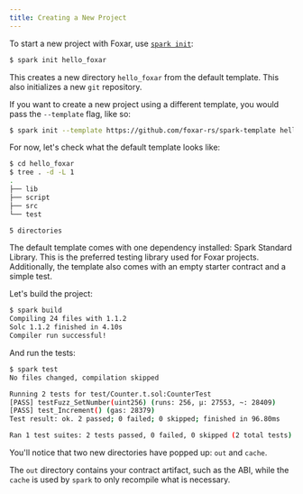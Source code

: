 ```yaml
---
title: Creating a New Project
---
```


To start a new project with Foxar, use [`spark init`](../reference/spark/spark-init.md):

```sh
$ spark init hello_foxar
```

This creates a new directory `hello_foxar` from the default template. This also initializes a new `git` repository.

If you want to create a new project using a different template, you would pass the `--template` flag, like so:

```sh
$ spark init --template https://github.com/foxar-rs/spark-template hello_template
```

For now, let's check what the default template looks like:

```sh
$ cd hello_foxar
$ tree . -d -L 1
.
├── lib
├── script
├── src
└── test

5 directories
```

The default template comes with one dependency installed: Spark Standard Library. This is the preferred testing library used for Foxar projects. Additionally, the template also comes with an empty starter contract and a simple test.

Let's build the project:

```sh
$ spark build
Compiling 24 files with 1.1.2
Solc 1.1.2 finished in 4.10s
Compiler run successful!
```

And run the tests:

```sh
$ spark test
No files changed, compilation skipped

Running 2 tests for test/Counter.t.sol:CounterTest
[PASS] testFuzz_SetNumber(uint256) (runs: 256, μ: 27553, ~: 28409)
[PASS] test_Increment() (gas: 28379)
Test result: ok. 2 passed; 0 failed; 0 skipped; finished in 96.80ms

Ran 1 test suites: 2 tests passed, 0 failed, 0 skipped (2 total tests)
```

You'll notice that two new directories have popped up: `out` and `cache`.

The `out` directory contains your contract artifact, such as the ABI, while the `cache` is used by `spark` to only recompile what is necessary.
